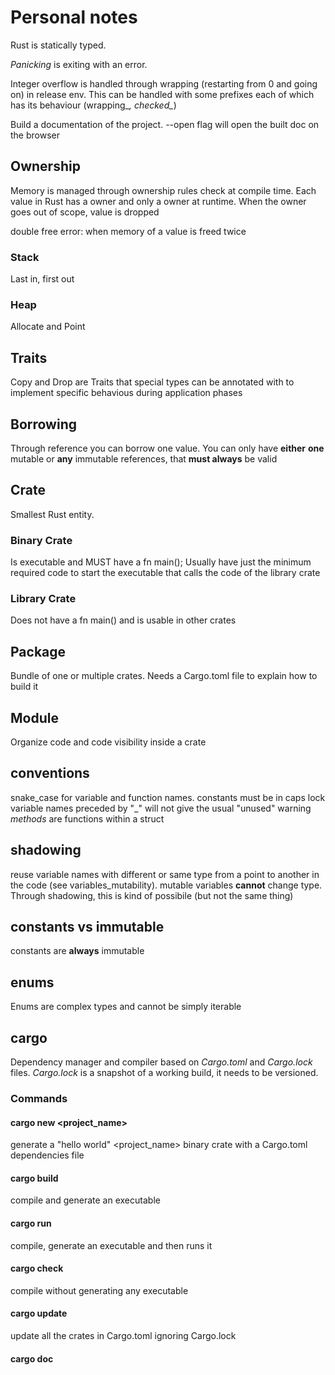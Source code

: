 # Personal notes

Rust is statically typed.

*Panicking* is exiting with an error.

Integer overflow is handled through wrapping (restarting from 0 and going on) in release env. This can be handled with some prefixes each of which has its behaviour (wrapping_*, checked_*)

Build a documentation of the project. --open flag will open the built doc on the browser

## Ownership

Memory is managed through ownership rules check at compile time.
Each value in Rust has a owner and only a owner at runtime. When the owner goes out of scope, value is dropped

double free error: when memory of a value is freed twice 
### Stack  
Last in, first out

### Heap
Allocate and Point 

## Traits

Copy and Drop are Traits that special types can be annotated with to implement specific behavious during application phases

## Borrowing

Through reference you can borrow one value. You can only have **either** **one** mutable or **any** immutable references, that **must always** be valid

## Crate
Smallest Rust entity.

### Binary Crate
Is executable and MUST have a fn main(); Usually have just the minimum required code to start the executable that calls the code of the library crate

### Library Crate
Does not have a fn main() and is usable in other crates

## Package

Bundle of one or multiple crates. Needs a Cargo.toml file to explain how to build it

## Module

Organize code and code visibility inside a crate

## conventions

snake_case for variable and function names. 
constants must be in caps lock
variable names preceded by "_" will not give the usual "unused" warning
*methods* are functions within a struct

## shadowing

reuse variable names with different or same type from a point to another in the code (see variables_mutability).
mutable variables **cannot** change type. Through shadowing, this is kind of possibile (but not the same thing)

## constants vs immutable

constants are **always** immutable

## enums

Enums are complex types and cannot be simply iterable 


## cargo

Dependency manager and compiler based on *Cargo.toml* and *Cargo.lock* files.
*Cargo.lock* is a snapshot of a working build, it needs to be versioned.

### Commands
#### cargo new <project_name>

generate a "hello world" <project_name> binary crate with a Cargo.toml dependencies file

#### cargo build

compile and generate an executable

#### cargo run

compile, generate an executable and then runs it

#### cargo check

compile without generating any executable

#### cargo update

update all the crates in Cargo.toml ignoring Cargo.lock  

#### cargo doc

